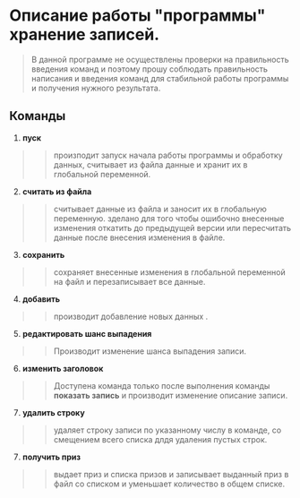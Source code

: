 # Описание работы "программы" хранение записей.

> В данной программе не осуществлены проверки на правильность введения команд и поэтому прошу соблюдать правильность написания и введения команд для стабильной работы программы и получения нужного результата.


## Команды 

 1. **пуск** 
 
 >> произподит запуск начала работы программы и обработку данных, считывает из файла данные и хранит их в глобальной переменной.

 2. **считать из файла**

 >> считывает данные из файла и заносит их в глобальную переменную. зделано для того чтобы ошибочно внесенные изменения откатить до предыдущей версии или пересчитать данные после внесения изменения в файле.

 3. **сохранить**

 >> сохраняет внесенные изменения в глобальной переменной на файл и перезаписывает все данные.

 4. **добавить**

 >> производит добавление новых данных .

 5. **редактировать шанс выпадения**

 >> Производит изменение шанса выпадения записи.

 6. **изменить заголовок**

 >> Доступена команда только после выполнения команды **показать запись** и производит изменение описание записи.

 7. **удалить строку**

 >> удаляет строку записи по указанному числу в команде, со смещением всего списка длдя удаления пустых строк.

 7. **получить приз**

 >> выдает приз и списка призов и записывает выданный приз в файл со списком и уменьшает количество в общем списке.